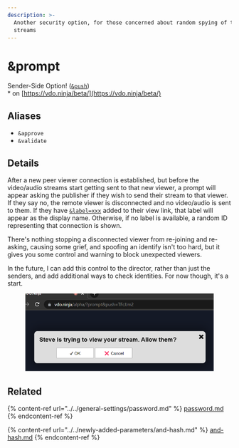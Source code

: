 ```yaml
---
description: >-
  Another security option, for those concerned about random spying of their
  streams
---
```


# \&prompt

Sender-Side Option! ([`&push`](../../source-settings/push.md))\
\* on [https://vdo.ninja/beta/](https://vdo.ninja/beta/)

## Aliases

* `&approve`
* `&validate`

## Details

After a new peer viewer connection is established, but before the video/audio streams start getting sent to that new viewer, a prompt will appear asking the publisher if they wish to send their stream to that viewer. If they say no, the remote viewer is disconnected and no video/audio is sent to them. If they have [`&label=xxx`](../../general-settings/label.md) added to their view link, that label will appear as the display name. Otherwise, if no label is available, a random ID representing that connection is shown.

There's nothing stopping a disconnected viewer from re-joining and re-asking, causing some grief, and spoofing an identify isn't too hard, but it gives you some control and warning to block unexpected viewers.

In the future, I can add this control to the director, rather than just the senders, and add additional ways to check identities. For now though, it's a start.

<figure><img src="../../.gitbook/assets/image (117) (1).png" alt=""><figcaption></figcaption></figure>

## Related

{% content-ref url="../../general-settings/password.md" %}
[password.md](../../general-settings/password.md)
{% endcontent-ref %}

{% content-ref url="../../newly-added-parameters/and-hash.md" %}
[and-hash.md](../../newly-added-parameters/and-hash.md)
{% endcontent-ref %}
